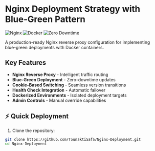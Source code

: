 # Nginx Deployment Strategy with Blue-Green Pattern 

![Nginx](https://img.shields.io/badge/Nginx-009639?style=for-the-badge&logo=nginx&logoColor=white)
![Docker](https://img.shields.io/badge/Docker-2CA5E0?style=for-the-badge&logo=docker&logoColor=white)
![Zero Downtime](https://img.shields.io/badge/Deployment-Zero_Downtime-green?style=for-the-badge)

A production-ready Nginx reverse proxy configuration for implementing blue-green deployments with Docker containers.

##  Key Features

- **Nginx Reverse Proxy** - Intelligent traffic routing
- **Blue-Green Deployment** - Zero-downtime updates
- **Cookie-Based Switching** - Seamless version transitions
- **Health Check Integration** - Automatic failover
- **Dockerized Environments** - Isolated deployment targets
- **Admin Controls** - Manual override capabilities

## ⚡ Quick Deployment
1. Clone the repository:
```bash
git clone https://github.com/TounaktiSafa/Nginx-Deployment.git
cd Nginx-Deployment
